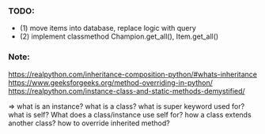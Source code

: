 ### TODO:
- (1) move items into database, replace logic with query
- (2) implement classmethod Champion.get_all(), Item.get_all()


### Note:
https://realpython.com/inheritance-composition-python/#whats-inheritance
https://www.geeksforgeeks.org/method-overriding-in-python/
https://realpython.com/instance-class-and-static-methods-demystified/

=>
    what is an instance?
    what is a class?
    what is super keyword used for?
    what is self? What does a class/instance use self for?
    how a class extends another class?
    how to override inherited method?